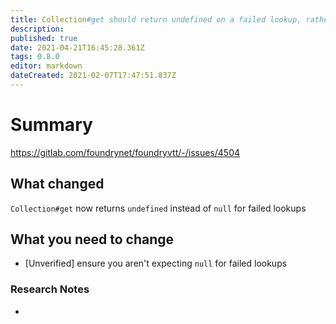 ```yaml
---
title: Collection#get should return undefined on a failed lookup, rather than null, to remain compliant with the parent Map behavior.
description: 
published: true
date: 2021-04-21T16:45:28.361Z
tags: 0.8.0
editor: markdown
dateCreated: 2021-02-07T17:47:51.837Z
---
```


# Summary
https://gitlab.com/foundrynet/foundryvtt/-/issues/4504

## What changed

`Collection#get` now returns `undefined` instead of `null` for failed lookups

## What you need to change

- [Unverified] ensure you aren't expecting `null` for failed lookups

### Research Notes

- 
